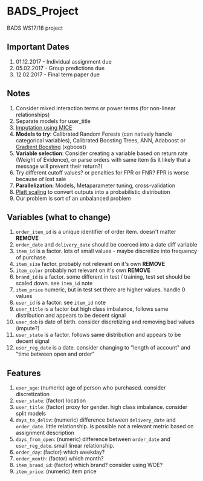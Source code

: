 # BADS_Project

BADS WS17/18 project

## Important Dates

1. 01.12.2017 - Individual assignment due
2. 05.02.2017 - Group predictions due
3. 12.02.2017 - Final term paper due

## Notes

1. Consider mixed interaction terms or power terms (for non-linear relationships)
2. Separate models for user_title
3. [Imputation using MICE](https://datascienceplus.com/imputing-missing-data-with-r-mice-package/)
4. **Models to try**: Calibrated Random Forests (can natively handle categorical variables), Calibrated Boosting Trees, ANN, Adaboost or [Gradient Boosting](https://blog.exploratory.io/introduction-to-extreme-gradient-boosting-in-exploratory-7bbec554ac7) (xgboost)
5. **Variable selection**: Consider creating a variable based on return rate (Weight of Evidence), or parse orders with same item (is it likely that a message will prevent their return?)
6. Try different cutoff values? or penalties for FPR or FNR? FPR is worse because of lost sale
7. **Parallelization**: Models, Metaparameter tuning, cross-validation
8. [Platt scaling](https://en.wikipedia.org/wiki/Platt_scaling) to convert outputs into a probabilistic distribution
9. Our problem is sort of an unbalanced problem

## Variables (what to change)

1. `order_item_id` is a unique identifier of order item. doesn't matter **REMOVE**
2. `order_date` and `delivery_date` should be coerced into a date diff variable
3. `item_id` is a factor. lots of small values - maybe discretize into frequency of purchase.
4. `item_size` factor. probably not relevant on it's own **REMOVE**
5. `item_color` probably not relevant on it's own **REMOVE**
6. `brand_id` is a factor. some different in test / training, test set should be scaled down. see `item_id` note
7. `item_price` numeric, but in test set there are higher values. handle 0 values
8. `user_id` is a factor. see `item_id` note
9. `user_title` is a factor but high class imbalance, follows same distribution and appears to be decent signal
10. `user_dob` is date of birth. consider discretizing and removing bad values (impute?)
11. `user_state` is a factor. follows same distribution and appears to be decent signal
12. `user_reg_date` is a date. consider changing to "length of account" and "time between open and order"

## Features
1. `user_age`: (numeric) age of person who purchased. consider discretization
2. `user_state`: (factor) location
3. `user_title`: (factor) proxy for gender. high class imbalance. consider split models
4. `days_to_deliv`: (numeric) difference between `delivery_date` and `order_date`. little relationship. is possible not a relevant metric based on assignment description
5. `days_from_open`: (numeric) difference between `order_date` and `user_reg_date`. small linear relationship.
6. `order_day`: (factor) which weekday?
7. `order_month`: (factor) which month?
9. `item_brand_id`: (factor) which brand? consider using WOE?
10. `item_price`: (numeric) item price

